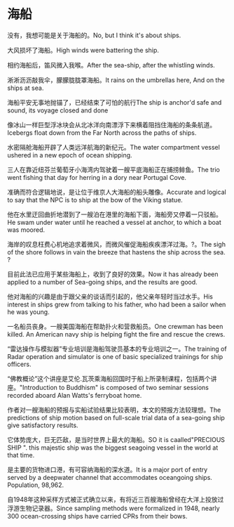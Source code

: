 # 海船

<p><span class="chinese">没有，我想可能是关于海船的。</span><span class="english">No, but I think it's about ships.</span></p>

<p><span class="chinese">大风损坏了海船。</span><span class="english">High winds were battering the ship.</span></p>

<p><span class="chinese">相约海船后，笛风微入我喉。</span><span class="english">After the sea-ship, after the whistling winds.</span></p>

<p><span class="chinese">淅淅沥沥敲我伞，朦朦胧胧罩海船。</span><span class="english">It rains on the umbrellas here, And on the ships at sea.</span></p>

<p><span class="chinese">海船平安无事地抛锚了，已经结束了可怕的航行</span><span class="english">The ship is anchor'd safe and sound, its voyage closed and done</span></p>

<p><span class="chinese">像冰山一样巨型浮冰块会从北冰洋向南漂浮下来横着阻挡住海船的条条航道。</span><span class="english">Icebergs float down from the Far North across the paths of ships.</span></p>

<p><span class="chinese">水密隔舱海船开辟了人类远洋航海的新纪元。</span><span class="english">The water compartment vessel ushered in a new epoch of ocean shipping.</span></p>

<p><span class="chinese">三人在靠近纽芬兰葡萄牙小海湾内驾驶着一艘平底海船正在捕捞鲱鱼。</span><span class="english">The trio went fishing that day for herring in a dory near Portugal Cove.</span></p>

<p><span class="chinese">准确而符合逻辑地说，是让位于维京人大海船的船头雕像。</span><span class="english">Accurate and logical to say that the NPC is to ship at the bow of the Viking statue.</span></p>

<p><span class="chinese">他在水里迂回曲折地潜到了一艘泊在港里的海船下面，海船旁又停着一只驳船。</span><span class="english">He swam under water until he reached a vessel at anchor, to which a boat was moored.</span></p>

<p><span class="chinese">海岸的叹息枉费心机地追求着微风，而微风催促海船疾疾漂洋过海。?。</span><span class="english">The sigh of the shore follows in vain the breeze that hastens the ship across the sea. ?</span></p>

<p><span class="chinese">目前此法已应用于某些海船上，收到了良好的效果。</span><span class="english">Now it has already been applied to a number of Sea-going ships, and the results are good.</span></p>

<p><span class="chinese">他对海船的兴趣是由于跟父亲的谈话而引起的，他父亲年轻时当过水手。</span><span class="english">His interest in ships grew from talking to his father, who had been a sailor when he was young.</span></p>

<p><span class="chinese">一名船员丧身。一艘美国海船在帮助扑火和营救船员。</span><span class="english">One crewman has been killed. An American navy ship is helping fight the fire and rescue the crews.</span></p>

<p><span class="chinese">“雷达操作与模拟器”专业培训是海船驾驶员基本的专业培训之一。</span><span class="english">The training of Radar operation and simulator is one of basic specialized trainings for ship officers.</span></p>

<p><span class="chinese">“佛教概论”这个讲座是艾伦.瓦茨乘海船回国时于船上所录制课程，包括两个讲座。</span><span class="english">"Introduction to Buddhism" is composed of two seminar sessions recorded aboard Alan Watts's ferryboat home.</span></p>

<p><span class="chinese">作者对一艘海船的预报与实船试验结果比较表明，本文的预报方法较理想。</span><span class="english">The predictions of ship motion based on full-scale trial data of a sea-going ship give satisfactory results.</span></p>

<p><span class="chinese">它体势庞大，巨无匹敌，是当时世界上最大的海船。</span><span class="english">SO it is caalled"PRECIOUS SHIP ". this majestic ship was the biggest seagoing vessel in the world at that time.</span></p>

<p><span class="chinese">是主要的货物进口港，有可容纳海船的深水道。</span><span class="english">It is a major port of entry served by a deepwater channel that accommodates oceangoing ships. Population, 98,962.</span></p>

<p><span class="chinese">自1948年这种采样方式被正式确立以来，有将近三百艘海船曾经在大洋上投放过浮游生物记录器。</span><span class="english">Since sampling methods were formalized in 1948, nearly 300 ocean-crossing ships have carried CPRs from their bows.</span></p>

